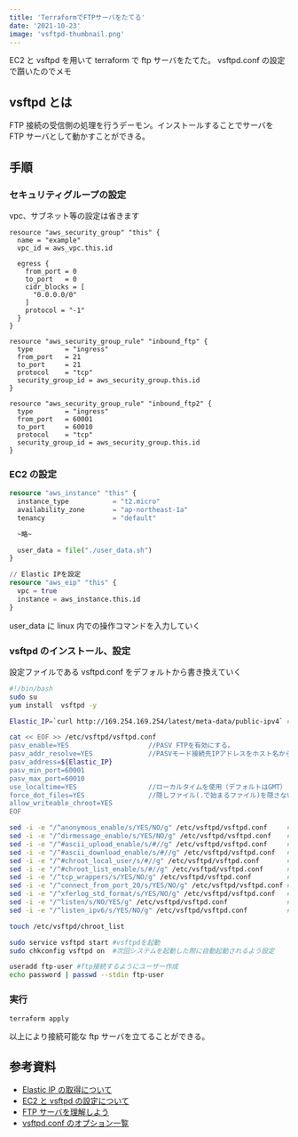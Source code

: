 ```yaml
---
title: 'TerraformでFTPサーバをたてる'
date: '2021-10-23'
image: 'vsftpd-thumbnail.png'
---
```


EC2 と vsftpd を用いて terraform で ftp サーバをたてた。
vsftpd.conf の設定で躓いたのでメモ

## vsftpd とは

FTP 接続の受信側の処理を行うデーモン。インストールすることでサーバを FTP サーバとして動かすことができる。

## 手順

### セキュリティグループの設定

vpc、サブネット等の設定は省きます

```hcl
resource "aws_security_group" "this" {
  name = "example"
  vpc_id = aws_vpc.this.id

  egress {
    from_port = 0
    to_port   = 0
    cidr_blocks = [
      "0.0.0.0/0"
    ]
    protocol = "-1"
  }
}

resource "aws_security_group_rule" "inbound_ftp" {
  type        = "ingress"
  from_port   = 21
  to_port     = 21
  protocol    = "tcp"
  security_group_id = aws_security_group.this.id
}

resource "aws_security_group_rule" "inbound_ftp2" {
  type        = "ingress"
  from_port   = 60001
  to_port     = 60010
  protocol    = "tcp"
  security_group_id = aws_security_group.this.id
}

```

### EC2 の設定

```hcl:main.tf
resource "aws_instance" "this" {
  instance_type           = "t2.micro"
  availability_zone       = "ap-northeast-1a"
  tenancy                 = "default"

  ~略~

  user_data = file("./user_data.sh")
}

// Elastic IPを設定
resource "aws_eip" "this" {
  vpc = true
  instance = aws_instance.this.id
}
```

user_data に linux 内での操作コマンドを入力していく

### vsftpd のインストール、設定

設定ファイルである vsftpd.conf をデフォルトから書き換えていく

```sh:user_data.sh
#!/bin/bash
sudo su
yum install  vsftpd -y

Elastic_IP=`curl http://169.254.169.254/latest/meta-data/public-ipv4` #インスタンスメタデータを取得(参考資料参照)

cat << EOF >> /etc/vsftpd/vsftpd.conf
pasv_enable=YES                    //PASV FTPを有効にする。
pasv_addr_resolve=YES              //PASVモード接続先IPアドレスをホスト名から取得する。
pasv_address=${Elastic_IP}
pasv_min_port=60001
pasv_max_port=60010
use_localtime=YES                  //ローカルタイムを使用（デフォルトはGMT）
force_dot_files=YES                //隠しファイル(.で始まるファイル)を隠さない。
allow_writeable_chroot=YES
EOF

sed -i -e "/^anonymous_enable/s/YES/NO/g" /etc/vsftpd/vsftpd.conf     #匿名ユーザーのログインは許可しない
sed -i -e "/^dirmessage_enable/s/YES/NO/g" /etc/vsftpd/vsftpd.conf    #ユーザが新しいディレクトリに初めて移動したとしてもメッセージは表示しない。
sed -i -e "/^#ascii_upload_enable/s/#//g" /etc/vsftpd/vsftpd.conf     #アスキーモードのアップロードを有効にする。
sed -i -e "/^#ascii_download_enable/s/#//g" /etc/vsftpd/vsftpd.conf   #アスキーモードのダウンロードを有効にする。
sed -i -e "/^#chroot_local_user/s/#//g" /etc/vsftpd/vsftpd.conf       #ローカルユーザーのルートを各自のホームに変更する。
sed -i -e "/^#chroot_list_enable/s/#//g" /etc/vsftpd/vsftpd.conf      #chroot_listを有効にする。
sed -i -e "/^tcp_wrappers/s/YES/NO/g" /etc/vsftpd/vsftpd.conf         #ホストへのアクセスを制御しない。（EC2のSecurity Groupsで設定するため）
sed -i -e "/^connect_from_port_20/s/YES/NO/g" /etc/vsftpd/vsftpd.conf #ActiveFTPを無効にする。
sed -i -e "/^xferlog_std_format/s/YES/NO/g" /etc/vsftpd/vsftpd.conf   #wu-ftpdではなく、vsftpdログ形式でログを記録する。
sed -i -e "/^listen/s/NO/YES/g" /etc/vsftpd/vsftpd.conf               #IPv4での接続を待ち受ける
sed -i -e "/^listen_ipv6/s/YES/NO/g" /etc/vsftpd/vsftpd.conf          #IPv6での接続を待ち受けないようにする(上のlistenオプションとどちらかしか指定できない)

touch /etc/vsftpd/chroot_list

sudo service vsftpd start #vsftpdを起動
sudo chkconfig vsftpd on  #次回システムを起動した際に自動起動されるよう設定

useradd ftp-user #ftp接続するようにユーザー作成
echo password | passwd --stdin ftp-user
```

### 実行

```
terraform apply
```

以上により接続可能な ftp サーバを立てることができる。

## 参考資料

- [Elastic IP の取得について](https://docs.aws.amazon.com/ja_jp/AWSEC2/latest/UserGuide/instancedata-data-retrieval.html)
- [EC2 と vsftpd の設定について](http://blog.genies.jp/2011/07/amazon-ec2-amazon-linux-vsftpd.html)
- [FTP サーバを理解しよう](https://atmarkit.itmedia.co.jp/ait/articles/1612/01/news181_2.html)
- [vsftpd.conf のオプション一覧](https://linuxjm.osdn.jp/html/vsftpd/man5/vsftpd.conf.5.html)
